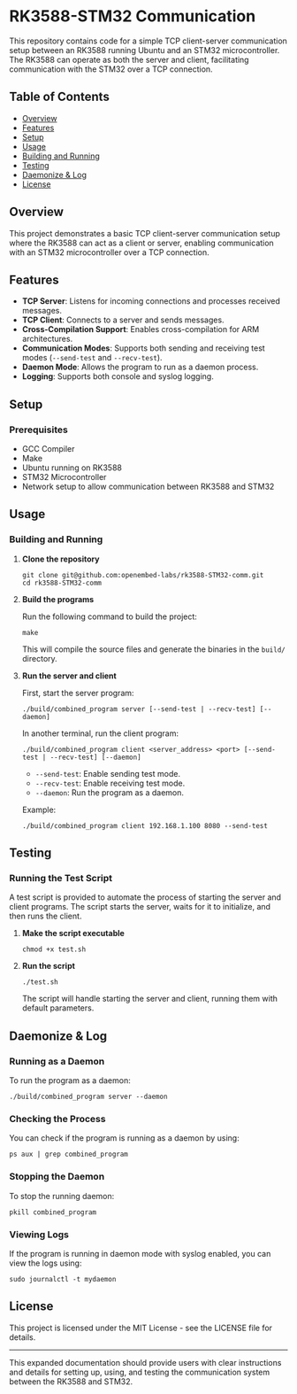 # RK3588-STM32 Communication

This repository contains code for a simple TCP client-server communication setup between an RK3588 running Ubuntu and an STM32 microcontroller. The RK3588 can operate as both the server and client, facilitating communication with the STM32 over a TCP connection.

## Table of Contents

- [Overview](#overview)
- [Features](#features)
- [Setup](#setup)
- [Usage](#usage)
- [Building and Running](#building-and-running)
- [Testing](#testing)
- [Daemonize & Log](#daemonize--log)
- [License](#license)

## Overview

This project demonstrates a basic TCP client-server communication setup where the RK3588 can act as a client or server, enabling communication with an STM32 microcontroller over a TCP connection.

## Features

- **TCP Server**: Listens for incoming connections and processes received messages.
- **TCP Client**: Connects to a server and sends messages.
- **Cross-Compilation Support**: Enables cross-compilation for ARM architectures.
- **Communication Modes**: Supports both sending and receiving test modes (`--send-test` and `--recv-test`).
- **Daemon Mode**: Allows the program to run as a daemon process.
- **Logging**: Supports both console and syslog logging.

## Setup

### Prerequisites

- GCC Compiler
- Make
- Ubuntu running on RK3588
- STM32 Microcontroller
- Network setup to allow communication between RK3588 and STM32


## Usage

### Building and Running

1. **Clone the repository**

   ```
   git clone git@github.com:openembed-labs/rk3588-STM32-comm.git
   cd rk3588-STM32-comm
   ```

2. **Build the programs**

   Run the following command to build the project:

   ```
   make
   ```
   
   This will compile the source files and generate the binaries in the `build/` directory.

3. **Run the server and client**

   First, start the server program:

   ```
   ./build/combined_program server [--send-test | --recv-test] [--daemon]
   ```
   
   In another terminal, run the client program:

   ```
   ./build/combined_program client <server_address> <port> [--send-test | --recv-test] [--daemon]
   ```
   
   - `--send-test`: Enable sending test mode.
   - `--recv-test`: Enable receiving test mode.
   - `--daemon`: Run the program as a daemon.

   Example:
   
   ```
   ./build/combined_program client 192.168.1.100 8080 --send-test
   ```

## Testing

### Running the Test Script

A test script is provided to automate the process of starting the server and client programs. The script starts the server, waits for it to initialize, and then runs the client.

1. **Make the script executable**

   ```
   chmod +x test.sh
   ```
   
2. **Run the script**

   ```
   ./test.sh
   ```
   
   The script will handle starting the server and client, running them with default parameters.

## Daemonize & Log

### Running as a Daemon

To run the program as a daemon:

```
./build/combined_program server --daemon
```

### Checking the Process

You can check if the program is running as a daemon by using:

```
ps aux | grep combined_program
```

### Stopping the Daemon

To stop the running daemon:

```
pkill combined_program
```

### Viewing Logs

If the program is running in daemon mode with syslog enabled, you can view the logs using:

```
sudo journalctl -t mydaemon
```

## License

This project is licensed under the MIT License - see the LICENSE file for details.

------

This expanded documentation should provide users with clear instructions and details for setting up, using, and testing the communication system between the RK3588 and STM32.